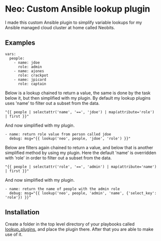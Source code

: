 # Neo: Custom Ansible lookup plugin
I made this custom Ansible plugin to simplify variable lookups for my Ansible managed cloud cluster at home called Neobits.

## Examples
```
vars:
  people:
    - name: jdoe
      role: admin
    - name: ajones
      role: crackpot
    - name: jpicard
      role: captain
```

Below is a lookup chained to return a value, the same is done by the task below it, but then simplified with my plugin. By default my lookup plugins uses 'name' to filter out a subset from the data.

`"{{ people | selectattr('name', '==', 'jdoe') | map(attribute='role') | first }}"`

And now simplified with my plugin.
```
- name: return role value from person called jdoe
  debug: msg="{{ lookup('neo', people, 'jdoe', 'role') }}"
```

Below are filters again chained to return a value, and below that is another simplified method by using my plugin. Here the default 'name' is overridden with 'role' in order to filter out a subset from the data.

`"{{ people | selectattr('role', '==', 'admin') | map(attribute='name') | first }}"`

And now simplified with my plugin.
```
- name: return the name of people with the admin role
  debug: msg="{{ lookup('neo', people, 'admin', 'name', {'select_key': 'role'}) }}"
```

## Installation
Create a folder in the top level directory of your playbooks called [lookup_plugins](https://docs.ansible.com/ansible/latest/plugins/lookup.html#enabling-lookup-plugins), and place the plugin there. After that you are able to make use of it.
